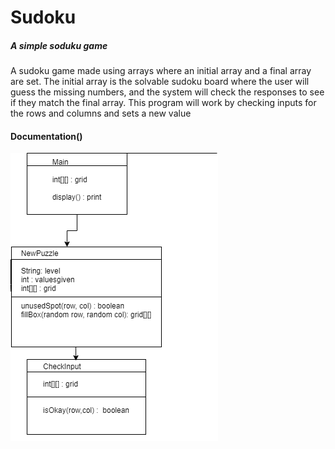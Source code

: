 # Sudoku
##### A simple soduku game
A sudoku game made using arrays where an initial array and a final array are set. The initial array is the solvable sudoku board where the user will guess the missing numbers, and the system will check the responses to see if they match the final array. This program will work by checking inputs for the rows and columns and sets a new value
#### Documentation()
![TestGraphic](https://github.com/WREX-YX/Group5Project/blob/main/sudokuKS.png)
